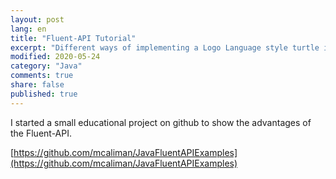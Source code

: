 ```yaml
---
layout: post
lang: en
title: "Fluent-API Tutorial"
excerpt: "Different ways of implementing a Logo Language style turtle in Java."
modified: 2020-05-24
category: "Java"
comments: true
share: false
published: true
---
```



I started a small educational project on github to show the advantages of the Fluent-API.

[https://github.com/mcaliman/JavaFluentAPIExamples](https://github.com/mcaliman/JavaFluentAPIExamples)
